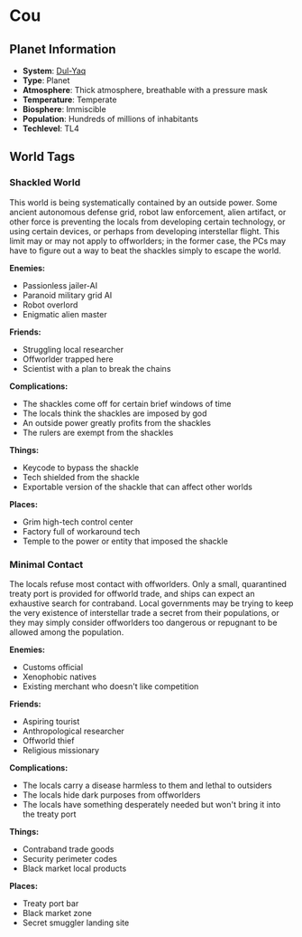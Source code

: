 # Cou

## Planet Information
- **System**: [Dul-Yaq](../../system--dul-yaq.md)
- **Type**: Planet
- **Atmosphere**: Thick atmosphere, breathable with a pressure mask
- **Temperature**: Temperate
- **Biosphere**: Immiscible
- **Population**: Hundreds of millions of inhabitants
- **Techlevel**: TL4

## World Tags

### Shackled World

This world is being systematically contained by an outside power. Some ancient autonomous defense grid, robot law enforcement, alien artifact, or other force is preventing the locals from developing certain technology, or using certain devices, or perhaps from developing interstellar flight. This limit may or may not apply to offworlders; in the former case, the PCs may have to figure out a way to beat the shackles simply to escape the world.

**Enemies:**
- Passionless jailer-AI
- Paranoid military grid AI
- Robot overlord
- Enigmatic alien master

**Friends:**
- Struggling local researcher
- Offworlder trapped here
- Scientist with a plan to break the chains

**Complications:**
- The shackles come off for certain brief windows of time
- The locals think the shackles are imposed by god
- An outside power greatly profits from the shackles
- The rulers are exempt from the shackles

**Things:**
- Keycode to bypass the shackle
- Tech shielded from the shackle
- Exportable version of the shackle that can affect other worlds

**Places:**
- Grim high-tech control center
- Factory full of workaround tech
- Temple to the power or entity that imposed the shackle

### Minimal Contact

The locals refuse most contact with offworlders. Only a small, quarantined treaty port is provided for offworld trade, and ships can expect an exhaustive search for contraband. Local governments may be trying to keep the very existence of interstellar trade a secret from their populations, or they may simply consider offworlders too dangerous or repugnant to be allowed among the population.

**Enemies:**
- Customs official
- Xenophobic natives
- Existing merchant who doesn't like competition

**Friends:**
- Aspiring tourist
- Anthropological researcher
- Offworld thief
- Religious missionary

**Complications:**
- The locals carry a disease harmless to them and lethal to outsiders
- The locals hide dark purposes from offworlders
- The locals have something desperately needed but won't bring it into the treaty port

**Things:**
- Contraband trade goods
- Security perimeter codes
- Black market local products

**Places:**
- Treaty port bar
- Black market zone
- Secret smuggler landing site


